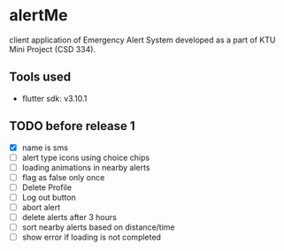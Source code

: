 # alertMe

client application of Emergency Alert System developed as a part of KTU Mini Project (CSD 334).

## Tools used
- flutter sdk: v3.10.1

## TODO before release 1
- [X] name is sms
- [ ] alert type icons using choice chips
- [ ] loading animations in nearby alerts
- [ ] flag as false only once
- [ ] Delete Profile
- [ ] Log out button
- [ ] abort alert
- [ ] delete alerts after 3 hours
- [ ] sort nearby alerts based on distance/time
- [ ] show error if loading is not completed 